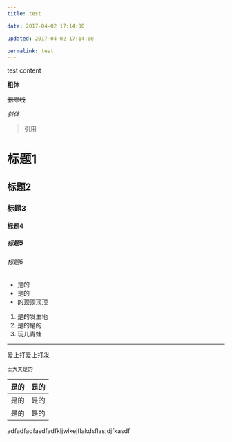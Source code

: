 ```yaml
---
title: test

date: 2017-04-02 17:14:00

updated: 2017-04-02 17:14:00

permalink: test
---
```


test content

**粗体**

~~删除线~~

*斜体*

> 引用

# 标题1

## 标题2

### 标题3

#### 标题4

##### 标题5

###### 标题6

- 是的
- 是的
- 的顶顶顶顶

1. 是的发生地
2. 是的是的
3. 玩儿青蛙

------------

爱上打爱上打发

    士大夫是的


| 是的 | 是的 |
| ---- | ---- |
| 是的 | 是的 |
| 是的 | 是的 |


<span>adfadfadfasdfadfkljwlkejflakdsflas;djfkasdf</span>

</div>